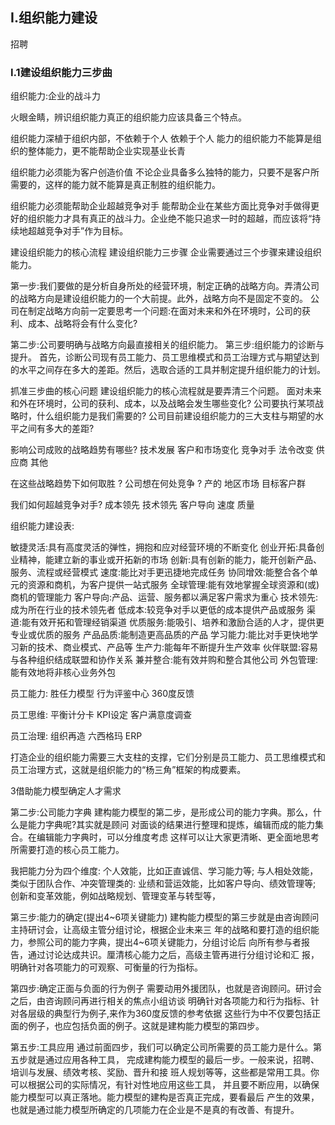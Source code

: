 


## I.组织能力建设


招聘

### I.1建设组织能力三步曲





组织能力:企业的战斗力

火眼金睛，辨识组织能力真正的组织能力应该具备三个特点。

组织能力深植于组织内部，不依赖于个人
依赖于个人 能力的组织能力不能算是组织的整体能力，更不能帮助企业实现基业长青

组织能力必须能为客户创造价值
不论企业具备多么独特的能力，只要不是客户所需要的，这样的能力就不能算是真正制胜的组织能力。

组织能力必须能帮助企业超越竞争对手
能帮助企业在某些方面比竞争对手做得更好的组织能力才具有真正的战斗力。企业绝不能只追求一时的超越，而应该将“持续地超越竞争对手”作为目标。





建设组织能力的核心流程
建设组织能力三步骤
企业需要通过三个步骤来建设组织能力。

第一步:我们要做的是分析自身所处的经营环境，制定正确的战略方向。弄清公司的战略方向是建设组织能力的一个大前提。此外，战略方向不是固定不变的。
公司在制定战略方向前一定要思考一个问题:在面对未来和外在环境时，公司的获利、成本、战略将会有什么变化?

第二步:公司要明确与战略方向最直接相关的组织能力。
第三步:组织能力的诊断与提升。
首先，诊断公司现有员工能力、员工思维模式和员工治理方式与期望达到的水平之间存在多大的差距。然后，选取合适的工具并制定提升组织能力的计划。


抓准三步曲的核心问题
建设组织能力的核心流程就是要弄清三个问题。
面对未来和外在环境时，公司的获利、成本，以及战略会发生哪些变化?
公司要执行某项战略时，什么组织能力是我们需要的?
公司目前建设组织能力的三大支柱与期望的水平之间有多大的差距?











影响公司成败的战略趋势有哪些?
技术发展
客户和市场变化
竞争对手
法令改变
供应商
其他


在这些战略趋势下如何取胜 ?
公司想在何处竞争 ?
产的
地区市场
目标客户群

我们如何超越竞争对手?
成本领先
技术领先
客户导向
速度
质量



组织能力建设表:

敏捷灵活:具有高度灵活的弹性，拥抱和应对经营环境的不断变化
创业开拓:具备创业精神，能建立新的事业或开拓新的市场
创新:具有创新的能力，能开创新产品、服务、流程或经营模式
速度:能比对手更迅捷地完成任务
协同增效:能整合各个单元的资源和商机，为客户提供一站式服务
全球管理:能有效地掌握全球资源和(或)商机的管理能力
客户导向:产品、运营、服务都以满足客户需求为重心
技术领先:成为所在行业的技术领先者
低成本:较竞争对手以更低的成本提供产品或服务
渠道:能有效开拓和管理经销渠道
优质服务:能吸引、培养和激励合适的人才，提供更专业或优质的服务
产品品质:能制造更高品质的产品
学习能力:能比对手更快地学习新的技术、商业模式、产品等
生产力:能每年不断提升生产效率
伙伴联盟:容易与各种组织结成联盟和协作关系
兼并整合:能有效并购和整合其他公司
外包管理:能有效地将非核心业务外包











员工能力:
胜任力模型
行为评鉴中心
360度反馈


员工思维:
平衡计分卡
KPI设定
客户满意度调查

员工治理:
组织再造
六西格玛
ERP




打造企业的组织能力需要三大支柱的支撑，它们分别是员工能力、员工思维模式和员工治理方式，这就是组织能力的“杨三角”框架的构成要素。




3借助能力模型确定人才需求






第二步:公司能力字典
建构能力模型的第二步，是形成公司的能力字典。那么，什么是能力字典呢?其实就是顾问
对面谈的结果进行整理和提炼，编辑而成的能力集合。在编辑能力字典时，可以分维度考虑
这样可以让大家更清晰、更全面地思考所需要打造的核心员工能力。

我把能力分为四个维度:
个人效能，比如正直诚信、学习能力等;
与人相处效能，类似于团队合作、冲突管理类的:
业绩和营运效能，比如客户导向、绩效管理等;
创新和变革效能，例如战略规划、管理变革与转型等，



第三步:能力的确定(提出4~6项关键能力)
建构能力模型的第三步就是由咨询顾问主持研讨会，让高级主管分组讨论，根据企业未来三
年的战略和要打造的组织能力，参照公司的能力字典，提出4~6项关键能力，分组讨论后
向所有参与者报告，通过讨论达成共识。厘清核心能力之后，高级主管再进行分组讨论和汇
报，明确针对各项能力的可观察、可衡量的行为指标。

第四步:确定正面与负面的行为例子
需要动用外援团队，也就是咨询顾问。研讨会之后，由咨询顾问再进行相关的焦点小组访谈
明确针对各项能力和行为指标、针对各层级的典型行为例子,来作为360度反馈的参考依据
这些行为中不仅要包括正面的例子，也应包括负面的例子。这就是建构能力模型的第四步。

第五步:工具应用
通过前面四步，我们可以确定公司所需要的员工能力是什么。第五步就是通过应用各种工具，
完成建构能力模型的最后一步。一般来说，招聘、培训与发展、绩效考核、奖励、晋升和接
班人规划等等，这些都是常用工具。你可以根据公司的实际情况，有针对性地应用这些工具，
并且要不断应用，以确保能力模型可以真正落地。能力模型的建构是否真正完成，要看最后
产生的效果，也就是通过能力模型所确定的几项能力在企业是不是真的有改善、有提升。







